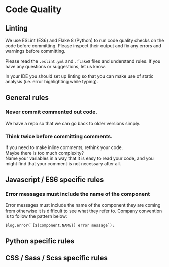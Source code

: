 # Code Quality

## Linting

We use ESLint (ES6) and Flake 8 (Python) to run code quality checks on the code before committing.
Please inspect their output and fix any errors and warnings before committing.

Please read the `.eslint.yml` and `.flake8` files and understand rules. If you have any questions or suggestions, let us know.

In your IDE you should set up linting so that you can make use of static analysis (i.e. error highlighting while typing).

## General rules

### Never commit commented out code.

We have a repo so that we can go back to older versions simply.

### Think twice before committing comments.
If you need to make inline comments, rethink your code.   
Maybe there is too much complexity?  
Name your variables in a way that it is easy to read your code, and you might find that your comment is not necessary after all.

## Javascript / ES6 specific rules

### Error messages must include the name of the component
Error messages must include the name of the component they are coming from otherwise it is difficult to see what they refer to.
Company convention is to follow the pattern below:
```
$log.error(`[${Component.NAME}] error message`);
```

## Python specific rules

## CSS / Sass / Scss specific rules